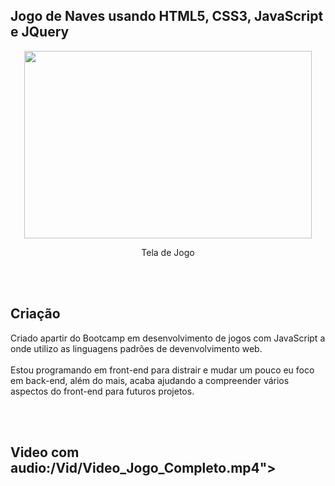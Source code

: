 <h2>Jogo de Naves usando HTML5, CSS3, JavaScript e JQuery</h2>

<div align="center">
    <img width="460" height="300" src="Vid/Captura_Jogo.gif">
    <p>Tela de Jogo</p>
</div>
<br></br>

<h2>Criação</h2>
<p>
Criado apartir do Bootcamp em desenvolvimento de jogos com JavaScript a onde utilizo as linguagens padrões de devenvolvimento web.
<br></br>
Estou programando em front-end para distrair e mudar um pouco eu foco em back-end, além do mais, acaba ajudando a compreender vários aspectos do front-end para futuros projetos.
</p>
<br></br>
<div>
<h2>Video com audio:/Vid/Video_Jogo_Completo.mp4"></h2>
</div>

